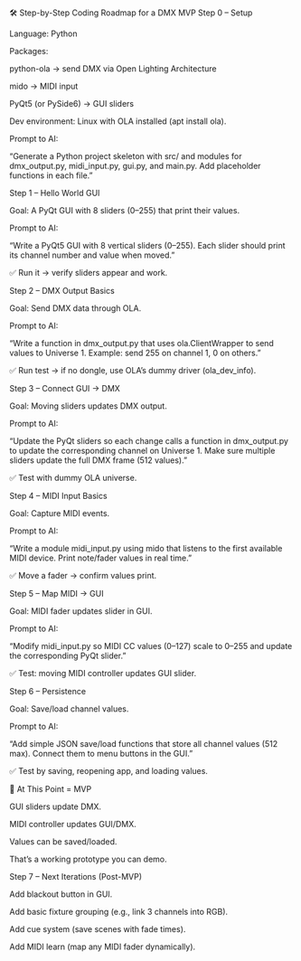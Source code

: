 🛠️ Step-by-Step Coding Roadmap for a DMX MVP
Step 0 – Setup

Language: Python

Packages:

python-ola → send DMX via Open Lighting Architecture

mido → MIDI input

PyQt5 (or PySide6) → GUI sliders

Dev environment: Linux with OLA installed (apt install ola).

Prompt to AI:

“Generate a Python project skeleton with src/ and modules for dmx_output.py, midi_input.py, gui.py, and main.py. Add placeholder functions in each file.”

Step 1 – Hello World GUI

Goal: A PyQt GUI with 8 sliders (0–255) that print their values.

Prompt to AI:

“Write a PyQt5 GUI with 8 vertical sliders (0–255). Each slider should print its channel number and value when moved.”

✅ Run it → verify sliders appear and work.

Step 2 – DMX Output Basics

Goal: Send DMX data through OLA.

Prompt to AI:

“Write a function in dmx_output.py that uses ola.ClientWrapper to send values to Universe 1. Example: send 255 on channel 1, 0 on others.”

✅ Run test → if no dongle, use OLA’s dummy driver (ola_dev_info).

Step 3 – Connect GUI → DMX

Goal: Moving sliders updates DMX output.

Prompt to AI:

“Update the PyQt sliders so each change calls a function in dmx_output.py to update the corresponding channel on Universe 1. Make sure multiple sliders update the full DMX frame (512 values).”

✅ Test with dummy OLA universe.

Step 4 – MIDI Input Basics

Goal: Capture MIDI events.

Prompt to AI:

“Write a module midi_input.py using mido that listens to the first available MIDI device. Print note/fader values in real time.”

✅ Move a fader → confirm values print.

Step 5 – Map MIDI → GUI

Goal: MIDI fader updates slider in GUI.

Prompt to AI:

“Modify midi_input.py so MIDI CC values (0–127) scale to 0–255 and update the corresponding PyQt slider.”

✅ Test: moving MIDI controller updates GUI slider.

Step 6 – Persistence

Goal: Save/load channel values.

Prompt to AI:

“Add simple JSON save/load functions that store all channel values (512 max). Connect them to menu buttons in the GUI.”

✅ Test by saving, reopening app, and loading values.

🎯 At This Point = MVP

GUI sliders update DMX.

MIDI controller updates GUI/DMX.

Values can be saved/loaded.

That’s a working prototype you can demo.

Step 7 – Next Iterations (Post-MVP)

Add blackout button in GUI.

Add basic fixture grouping (e.g., link 3 channels into RGB).

Add cue system (save scenes with fade times).

Add MIDI learn (map any MIDI fader dynamically).
